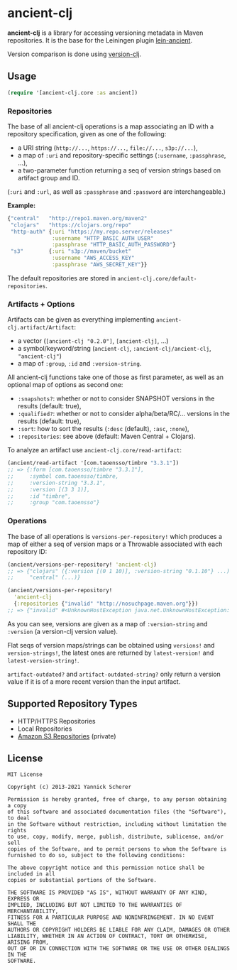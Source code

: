 # ancient-clj

__ancient-clj__ is a library for accessing versioning metadata in Maven repositories.
It is the base for the Leiningen plugin [lein-ancient](https://github.com/xsc/lein-ancient).

Version comparison is done using [version-clj](https://github.com/xsc/version-clj).

## Usage

```clojure
(require '[ancient-clj.core :as ancient])
```

### Repositories

The base of all ancient-clj operations is a map associating an ID with a repository specification, given
as one of the following:

- a URI string (`http://...`, `https://...`, `file://...`, `s3p://...`),
- a map of `:uri` and repository-specific settings (`:username`, `:passphrase`, ...),
- a two-parameter function returning a seq of version strings based on artifact group and ID.

(`:uri` and `:url`, as well as `:passphrase` and `:password` are interchangeable.)

__Example:__

```clojure
{"central"   "http://repo1.maven.org/maven2"
 "clojars"   "https://clojars.org/repo"
 "http-auth" {:uri "https://my.repo.server/releases"
              :username "HTTP_BASIC_AUTH_USER"
              :passphrase "HTTP_BASIC_AUTH_PASSWORD"}
 "s3"        {:uri "s3p://maven/bucket"
              :username "AWS_ACCESS_KEY"
              :passphrase "AWS_SECRET_KEY"}}
```

The default repositories are stored in `ancient-clj.core/default-repositories`.

### Artifacts + Options

Artifacts can be given as everything implementing `ancient-clj.artifact/Artifact`:

- a vector (`[ancient-clj "0.2.0"]`, `[ancient-clj]`, ...)
- a symbol/keyword/string (`ancient-clj`, `:ancient-clj/ancient-clj`, `"ancient-clj"`)
- a map of `:group`, `:id` and `:version-string`.

All ancient-clj functions take one of those as first parameter, as well as an optional map of
options as second one:

- `:snapshots?`: whether or not to consider SNAPSHOT versions in the results (default: true),
- `:qualified?`: whether or not to consider alpha/beta/RC/... versions in the results
  (default: true),
- `:sort`: how to sort the results (`:desc` (default), `:asc`, `:none`),
- `:repositories`: see above (default: Maven Central + Clojars).

To analyze an artifact use `ancient-clj.core/read-artifact`:

```clojure
(ancient/read-artifact '[com.taoensso/timbre "3.3.1"])
;; => {:form [com.taoensso/timbre "3.3.1"],
;;     :symbol com.taoensso/timbre,
;;     :version-string "3.3.1",
;;     :version [(3 3 1)],
;;     :id "timbre",
;;     :group "com.taoensso"}
```

### Operations

The base of all operations is `versions-per-repository!` which produces a map of either
a seq of version maps or a Throwable associated with each repository ID:

```clojure
(ancient/versions-per-repository! 'ancient-clj)
;; => {"clojars" ({:version [(0 1 10)], :version-string "0.1.10"} ...)
;;     "central" (...)}

(ancient/versions-per-repository!
  'ancient-clj
  {:repositories {"invalid" "http://nosuchpage.maven.org"}})
;; => {"invalid" #<UnknownHostException java.net.UnknownHostException: ...>}
```

As you can see, versions are given as a map of `:version-string` and `:version` (a version-clj
version value).

Flat seqs of version maps/strings can be obtained using `versions!` and `version-strings!`, the
latest ones are returned by `latest-version!` and `latest-version-string!`.

`artifact-outdated?` and `artifact-outdated-string?` only return a version value if it is
of a more recent version than the input artifact.

## Supported Repository Types

- HTTP/HTTPS Repositories
- Local Repositories
- [Amazon S3 Repositories](https://github.com/technomancy/s3-wagon-private) (private)

## License

```
MIT License

Copyright (c) 2013-2021 Yannick Scherer

Permission is hereby granted, free of charge, to any person obtaining a copy
of this software and associated documentation files (the "Software"), to deal
in the Software without restriction, including without limitation the rights
to use, copy, modify, merge, publish, distribute, sublicense, and/or sell
copies of the Software, and to permit persons to whom the Software is
furnished to do so, subject to the following conditions:

The above copyright notice and this permission notice shall be included in all
copies or substantial portions of the Software.

THE SOFTWARE IS PROVIDED "AS IS", WITHOUT WARRANTY OF ANY KIND, EXPRESS OR
IMPLIED, INCLUDING BUT NOT LIMITED TO THE WARRANTIES OF MERCHANTABILITY,
FITNESS FOR A PARTICULAR PURPOSE AND NONINFRINGEMENT. IN NO EVENT SHALL THE
AUTHORS OR COPYRIGHT HOLDERS BE LIABLE FOR ANY CLAIM, DAMAGES OR OTHER
LIABILITY, WHETHER IN AN ACTION OF CONTRACT, TORT OR OTHERWISE, ARISING FROM,
OUT OF OR IN CONNECTION WITH THE SOFTWARE OR THE USE OR OTHER DEALINGS IN THE
SOFTWARE.
```
